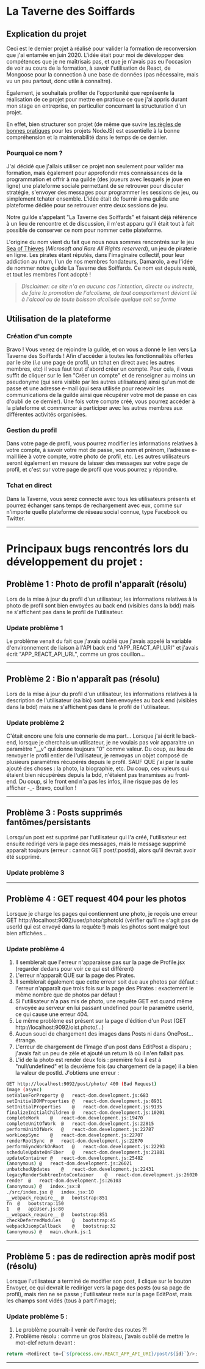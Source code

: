 # La Taverne des Soiffards

## Explication du projet

Ceci est le dernier projet à réalisé pour valider la formation de reconversion que j'ai entamée en juin 2020. 
L'idée était pour moi de développer des compétences que je ne maîtrisais pas, et que je n'avais pas eu l'occasion de voir au cours de la formation, à savoir l'utilisation de React, de Mongoose pour la connection à une base de données (pas nécessaire, mais vu un peu partout, donc utile à connaître).

Egalement, je souhaitais profiter de l'opportunité que représente la réalisation de ce projet pour mettre en pratique ce que j'ai appris durant mon stage en entreprise, en particulier concernant la structuration d'un projet.

En effet, bien structurer son projet (de même que suvire [les règles de bonnes pratiques](https://www.zeolearn.com/magazine/nodejs-best-practices) pour les projets NodeJS) est essentielle à la bonne compréhension et la maintenabilité dans le temps de ce dernier.

### Pourquoi ce nom ?

J'ai décidé que j'allais utiliser ce projet non seulement pour valider ma formation, mais également pour approfondir mes connaissances de la programmation et offrir à ma guilde (des joueurs avec lesquels je joue en ligne) une plateforme sociale permettant de se retrouver pour discuter stratégie, s'envoyer des messages pour programmer les sessions de jeu, ou simplement tchater ensemble. L'idée était de fournir à ma guilde une plateforme dédiée pour se retrouver entre deux sessions de jeu.

Notre guilde s'appelant "La Taverne des Soiffards" et faisant déjà référence à un lieu de rencontre et de discussion, il m'est apparu qu'il était tout à fait possible de conserver ce nom pour nommer cette plateforme.

L'origine du nom vient du fait que nous nous sommes rencontrés sur le jeu [Sea of Thieves](https://www.seaofthieves.com/fr) (_Microsoft and Rare All Rights reserverd_), un jeu de piraterie en ligne. Les pirates étant réputés, dans l'imaginaire collectif, pour leur addiction au rhum, l'un de nos membres fondateurs, Damarolo, a eu l'idée de nommer notre guilde La Taverne des Soiffards. Ce nom est depuis resté, et tout les membres l'ont adopté !

> _Disclaimer: ce site n'a en aucunc cas l'intention, directe ou indrecte, de faire la promotion de l'alcolisme, de tout comportement déviant lié à l'alcool ou de toute boisson alcolisée quelque soit sa forme_

## Utilisation de la plateforme

### Création d'un compte

Bravo ! Vous venez de rejoindre la guilde, et on vous a donné le lien vers La Taverne des Soiffards ! Afin d'accéder à toutes les fonctionnalités offertes par le site (_i.e_ une page de profil, un tchat en direct avec les autres membres, etc) il vous faut tout d'abord créer un compte. Pour cela, il vous suffit de cliquer sur le lien "Créer un compte" et de renseigner au moins un pseudonyme (qui sera visible par les autres utilisateurs) ainsi qu'un mot de passe et une adresse e-mail (qui sera utilisée pour recevoir les communications de la guilde ainsi que récupérer votre mot de passe en cas d'oubli de ce dernier). Une fois votre compte créé, vous pourrez accéder à la plateforme et commencer à participer avec les autres membres aux différentes activités organisées.

### Gestion du profil

Dans votre page de profil, vous pourrez modifier les informations relatives à votre compte, à savoir votre mot de passe, vos nom et prénom, l'adresse e-mail liée à votre compte, votre photo de profil, etc. Les autres utilisateurs seront également en mesure de laisser des messages sur votre page de profil, et c'est sur votre page de profil que vous pourrez y répondre.

### Tchat en direct

Dans la Taverne, vous serez connecté avec tous les utilisateurs présents et pourrez échanger sans temps de rechargement avec eux, comme sur n'importe quelle plateforme de réseau social connue, type Facebook ou Twitter.

----------------------------------------------------------------------------------------------

# Principaux bugs rencontrés lors du développement du projet :

## Problème 1 : Photo de profil n'apparaît (résolu)
Lors de la mise à jour du profil d'un utilisateur, les informations relatives à la photo de profil sont bien envoyées au back end (visibles dans la bdd) mais ne s'affichent pas dans le profil de l'utilisateur.

### Update problème 1

Le problème venait du fait que j'avais oublié que j'avais appelé la variable d'environnement de liaison à l'API back end "APP_REACT_API_URI" et j'avais écrit "APP_REACT_API_URL", comme un gros couillon...

----------------------------------------------

## Problème 2 : Bio n'apparaît pas (résolu)

Lors de la mise à jour du profil d'un utilisateur, les informations relatives à la description de l'utilisateur (sa bio) sont bien envoyées au back end (visibles dans la bdd) mais ne s'affichent pas dans le profil de l'utilisateur.

### Update problème 2

C'était encore une fois une connerie de ma part... Lorsque j'ai écrit le back-end, lorsque je cherchais un utilisateur, je ne voulais pas voir apparaitre un paramètre "__v" qui donne toujours "0" comme valeur. Du coup, au lieu de renvoyer le profil entier de l'utilisateur, je renvoyas un objet composé de plusieurs paramètres récupérés depuis le profil. 
SAUF QUE j'ai par la suite ajouté des choses : la photo, la biographie, etc. Du coup, ces valeurs qui étaient bien récupérées depuis la bdd, n'étaient pas transmises au front-end. Du coup, si le front end n'a pas les infos, il ne risque pas de les afficher -_- Bravo, couillon !

---------------------------------------------

## Problème 3 : Posts supprimés fantômes/persistants
Lorsqu'un post est supprimé par l'utilisateur qui l'a créé, l'utilisateur est ensuite redirigé vers la page des messages, mais le message supprimé apparaît toujours (erreur : cannot GET post/:postId), alors qu'il devrait avoir été supprimé.

### Update problème 3


----------------------------------------------

## Problème 4 : GET request 404 pour les photos
Lorsque je charge les pages qui contiennent une photo, je reçois une erreur GET http://localhost:9092/user/photo/:photoId (vérifier qu'il ne s'agit pas de userId qui est envoyé dans la requête !) mais les photos sont malgré tout bien affichées...

### Update problème 4

1. Il semblerait que l'erreur n'apparaisse pas sur la page de Profile.jsx (regarder dedans pour voir ce qui est différent)
2. L'erreur n'apparaît QUE sur la page des Pirates.
3. Il semblerait également que cette erreur soit due aux photos par défaut : l'erreur n'apparaît que trois fois sur la page des Pirates : exactement le même nombre que de photos par défaut !
4. Si l'utilisateur n'a pas mis de photo, une requête GET est quand même envoyée au serveur en lui passant undefined pour le paramètre userId, ce qui cause une erreur 404.
5. Le même problème est présent sur la page d'édition d'un Post (GET http://localhost:9092/oist.photo/...)
6. Aucun souci de chargement des images dans Posts ni dans OnePost... étrange.
7. L'erreur de chargement de l'image d'un post dans EditPost a disparu ; j'avais fait un peu de zèle et ajouté un return là où il n'en fallait pas.
8. L'id de la photo est render deux fois : première fois il est à "null/undefined" et la deuxième fois (au chargement de la page) il a bien la valeur de postId. J'obtiens une erreur :
```bash
GET http://localhost:9092/post/photo/ 400 (Bad Request)
Image (async)		
setValueForProperty	@	react-dom.development.js:683
setInitialDOMProperties	@	react-dom.development.js:8931
setInitialProperties	@	react-dom.development.js:9135
finalizeInitialChildren	@	react-dom.development.js:10201
completeWork	@	react-dom.development.js:19470
completeUnitOfWork	@	react-dom.development.js:22815
performUnitOfWork	@	react-dom.development.js:22787
workLoopSync	@	react-dom.development.js:22707
renderRootSync	@	react-dom.development.js:22670
performSyncWorkOnRoot	@	react-dom.development.js:22293
scheduleUpdateOnFiber	@	react-dom.development.js:21881
updateContainer	@	react-dom.development.js:25482
(anonymous)	@	react-dom.development.js:26021
unbatchedUpdates	@	react-dom.development.js:22431
legacyRenderSubtreeIntoContainer	@	react-dom.development.js:26020
render	@	react-dom.development.js:26103
(anonymous)	@	index.jsx:8
./src/index.jsx	@	index.jsx:10
__webpack_require__	@	bootstrap:851
fn	@	bootstrap:150
1	@	apiUser.js:80
__webpack_require__	@	bootstrap:851
checkDeferredModules	@	bootstrap:45
webpackJsonpCallback	@	bootstrap:32
(anonymous)	@	main.chunk.js:1

``` 

-----------------------------------------------

## Problème 5 : pas de redirection après modif post (résolu)

Lorsque l'utilisateur a terminé de modifier son post, il clique sur le bouton Envoyer, ce qui devrait le rediriger vers la page des posts (ou sa page de profil), mais rien ne se passe ; l'utilisateur reste sur la page EditPost, mais les champs sont vidés (tous à part l'image);

### Update problème 5 :

1. Le problème pourrait-il venir de l'ordre des routes ?!
2. Problème résolu : comme un gros blaireau, j'avais oublié de mettre le mot-clef return devant :
```javascript
return <Redirect to={`${process.env.REACT_APP_API_URI}/post/${id}`}/>;
```

------------------------------------------------
 